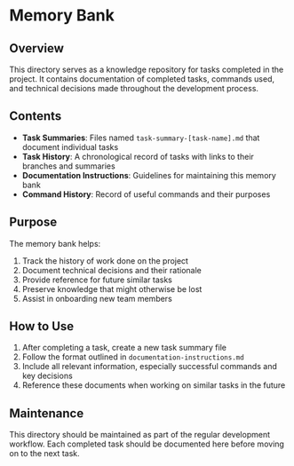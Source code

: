 # Memory Bank

## Overview
This directory serves as a knowledge repository for tasks completed in the project. It contains documentation of completed tasks, commands used, and technical decisions made throughout the development process.

## Contents

- **Task Summaries**: Files named `task-summary-[task-name].md` that document individual tasks
- **Task History**: A chronological record of tasks with links to their branches and summaries
- **Documentation Instructions**: Guidelines for maintaining this memory bank
- **Command History**: Record of useful commands and their purposes

## Purpose

The memory bank helps:
1. Track the history of work done on the project
2. Document technical decisions and their rationale
3. Provide reference for future similar tasks
4. Preserve knowledge that might otherwise be lost
5. Assist in onboarding new team members

## How to Use

1. After completing a task, create a new task summary file
2. Follow the format outlined in `documentation-instructions.md`
3. Include all relevant information, especially successful commands and key decisions
4. Reference these documents when working on similar tasks in the future

## Maintenance

This directory should be maintained as part of the regular development workflow. Each completed task should be documented here before moving on to the next task.
